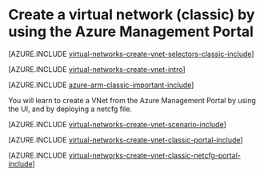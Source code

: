 <properties
   pageTitle="Create a virtual network using the Azure Management Portal | Windows Azure"
   description="Learn how to create a virtual network using the Azure Management Portal."
   services="virtual-network"
   documentationCenter=""
   authors="telmosampaio"
   manager="carolz"
   editor=""
   tags="classic"/>

<tags
	ms.service="virtual-network"
	ms.date="08/21/2015"
	wacn.date=""/>

# Create a virtual network (classic) by using the Azure Management Portal

[AZURE.INCLUDE [virtual-networks-create-vnet-selectors-classic-include](../includes/virtual-networks-create-vnet-selectors-classic-include.md)]

[AZURE.INCLUDE [virtual-networks-create-vnet-intro](../includes/virtual-networks-create-vnet-intro-include.md)]

[AZURE.INCLUDE [azure-arm-classic-important-include](../includes/azure-arm-classic-important-include.md)] <!-- deleted by customization This document covers creating a VNet by using the classic deployment model. You can also [create a virtual network in the Resource Manager deployment model by using the Azure preview portal](virtual-networks-create-vnet-arm-pportal). -->

You will learn to create a VNet from the Azure Management Portal by using the UI, and by deploying a netcfg file.

[AZURE.INCLUDE [virtual-networks-create-vnet-scenario-include](../includes/virtual-networks-create-vnet-scenario-include.md)]

[AZURE.INCLUDE [virtual-networks-create-vnet-classic-portal-include](../includes/virtual-networks-create-vnet-classic-portal-include.md)]

[AZURE.INCLUDE [virtual-networks-create-vnet-classic-netcfg-portal-include](../includes/virtual-networks-create-vnet-classic-netcfg-portal-include.md)]
